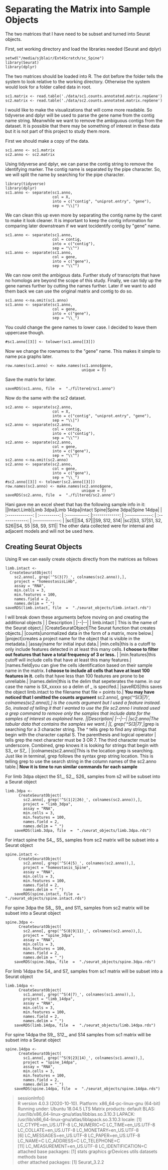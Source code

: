 # Separating the Matrix into Sample Objects

The two matrices that I have need to be subset and turned into Seurat objects. 

First, set working directory and load the libraries needed (Seurat and dplyr)

    setwd("/media/sjblair/Ext4Scratch/sc_Spine")
    library(Seurat)
    library(dplyr)
    
The two matrices should be loaded into R.  The dot before the folder tells the system to look relative to the working directory.  Otherwise the system would look for a folder called data in root. 

    sc1.matrix <- read.table('./data/sc1.counts.annotated.matrix.repGene')
    sc2.matrix <- read.table('./data/sc2.counts.annotated.matrix.repGene')

I would like to make the visualizations that will come more readable.  So tidyverse and dplyr will be used to parse the gene name from the contig name string.  Meanwhile we want to remove the ambiguous contigs from the dataset.  It is possible that there may be something of interest in these data but it is not part of this project to study them more.

First we should make a copy of the data.

    sc1.anno <- sc1.matrix
    sc2.anno <- sc2.matrix
Using tidyverse and dplyr, we can parse the contig string to remove the identifying marker.  The contig name is separated by the pipe character.  So, we will split the name by searching for the pipe character.

    library(tidyverse)
    library(dplyr)
    sc1.anno <- separate(sc1.anno, 
                         col = X, 
                         into = c("contig", "uniprot.entry", "gene"), 
                         sep = "\\|")

We can clean this up even more by separating the contig name by the caret to make it look cleaner.  It is important to keep the contig information for comparing later downstream if we want tocidentify contig by "gene" name.

    sc1.anno <- separate(sc1.anno, 
                         col = contig, 
                         into = c("contig"), 
                         sep = "\\^")
    sc1.anno <- separate(sc1.anno, 
                         col = gene, 
                         into = c("gene"), 
                         sep = "\\^")
We can now omit the ambigous data.  Further study of transcripts that have no homologs are beyond the scope of this study.  Finally, we can tidy up the gene names further by cutting the names further.  Later if we want to add them back we can use the original matrix and contig to do so.

    sc1.anno <-na.omit(sc1.anno)
    sc1.anno <- separate(sc1.anno, 
                         col = gene, 
                         into = c("gene"), 
                         sep = "\\_")

You could change the gene names to lower case.  I decided to leave them uppercase though.

    #sc1.anno[[3]] <- tolower(sc1.anno[[3]])

Now we change the rownames to the "gene" name.  This makes it simple to name pca graphs later.

    row.names(sc1.anno) <- make.names(sc1.anno$gene, 
                                      unique = T)

Save the matrix for later.

    saveRDS(sc1.anno, file  =  "./filtered/sc1.anno")


Now do the same with the sc2 dataset.

    sc2.anno <- separate(sc2.anno, 
                         col = X, 
                         into = c("contig", "uniprot.entry", "gene"), 
                         sep = "\\|")
    sc2.anno <- separate(sc2.anno, 
                         col = contig, 
                         into = c("contig"), 
                         sep = "\\^")
    sc2.anno <- separate(sc2.anno, 
                         col = gene, 
                         into = c("gene"), 
                         sep = "\\^")
    sc2.anno <-na.omit(sc2.anno)
    sc2.anno <- separate(sc2.anno, 
                         col = gene, 
                         into = c("gene"), 
                         sep = "\\_")
    #sc2.anno[[3]] <- tolower(sc2.anno[[3]])
    row.names(sc2.anno) <- make.names(sc2.anno$gene, 
                                      unique = T)
    saveRDS(sc2.anno, file  =  "./filtered/sc2.anno")

 

Hani gave me an excel sheet that has the following sample info in it:
||Intact.Limb|Limb 3dpa|Limb 14dpa|Intact Spine|Spine 3dpa|Spine 14dpa|
| :-------------: | :----------: | :-----------: |:-------------: | :-------------: | :-------------: | :-------------: | 
|sc1|||S4, S7|||S9, S12, S14|
|sc2|S3, S7|S1, S2, S26||S4, S5 |S8, S9, S11||
The other data collected were for internal and adjacent models and will not be used here.
## Creating Seurat Objects 
Using R we can easily  create objects directly from the matrices as follows

    limb.intact <- 
      CreateSeuratObject(
        sc2.anno[, grep('^S(3|7)_', colnames(sc2.anno)),], 
        project = "homeostasisLimb",
        assay = "RNA",
        min.cells = 3, 
        min.features = 100,
        names.field = 2,
        names.delim = "_")
    saveRDS(limb.intact, file  =  "./seurat_objects/limb.intact.rds")

I will break down these arguments before moving on and creating the additional objects
|  | Description |
|--|--|
| limb.intact | This is the name of the Seurat object.|
|CreateSeuratObject|The Seurat function that creates objects.|
|counts|unormalized data in the form of a matrix, more below.|
|project|creates a project name for the object that is visible in the metadata.|
|assay|name for initial input data.|
|min.cells|this is a cutoff to only include features detected in at least this many cells. **I choose to filter out features that have a total frequency of 3 or less.** |
|min.features|this cutoff will include cells that have at least this many features.|
|names.field|you can give the cells identification based on their sample name in the matrix. **I choose to include all cells that have at least 100 features in it.** cells that have less than 100 features are prone to be unreliable.|
|names.delim|this is the delim that sepeterates the name.  in our case the name is SX_xxxxx so a delim of _ is specifed.|
|saveRDS|this saves the object limb.intact to the filename that file = points to.|
**You may have noticed that I omitted the counts argument** 
sc2.anno[, grep('^S(3|7)_', colnames(sc2.anno)),] is the counts argument but I used a feature instead.  So, instead of telling it that I wanted to use the file *sc2.anno* I instead used a grep command to remove only the samples that include data for the samples of interest as explained here.
||Description|
|--|--|
|sc2.anno|The tabular data that contains the samples we want.|
|[, grep('^S(3\|7)_',|grep is searching for a 3 character string.  The ^ tells grep to find any strings that begin with the character capital S. The parenthesis and logical operator \| tells grep the next character must be 3 OR 7.  The third character must be underscore.  Combined, grep knows it is looking for strings that begin with S3_ or S7_.     |
|colnames(sc2.anno)|This is the location grep is searching.  Just like in terminal, grep follows the syntax grep string location. This is telling grep to use the search string in the column names of the sc2.anno table.|
**Now it is time to run similar commands for each sample**

For limb 3dpa object the S1_, S2_, S26_ samples from s2 will be subset into a Seurat object

    limb.3dpa <- 
          CreateSeuratObject(
            sc2.anno[, grep('^S(1|2|26)_', colnames(sc2.anno)),], 
            project = "limb_3dpa",
            assay = "RNA",
            min.cells = 3, 
            min.features = 100,
            names.field = 2,
            names.delim = "_")
        saveRDS(limb.3dpa, file  =  "./seurat_objects/limb.3dpa.rds")
        
For intact spine the S4_, S5_ samples from sc2 matrix will be subset into a Seurat object

    spine.intact <- 
          CreateSeuratObject(
            sc2.anno[, grep('^S(4|5)_', colnames(sc2.anno)),], 
            project = "homeostasis_Spine",
            assay = "RNA",
            min.cells = 3, 
            min.features = 100,
            names.field = 2,
            names.delim = "_")
        saveRDS(spine.intact, file  =  "./seurat_objects/spine.intact.rds")
        
For spine 3dpa the S8_, S9_, and S11_ samples from sc2 matrix will be subset into a Seurat object

    spine.3dpa <- 
          CreateSeuratObject(
            sc2.anno[, grep('^S(8|9|11)_', colnames(sc2.anno)),], 
            project = "spine_3dpa",
            assay = "RNA",
            min.cells = 3, 
            min.features = 100,
            names.field = 2,
            names.delim = "_")
        saveRDS(spine.3dpa, file  =  "./seurat_objects/spine.3dpa.rds")

For limb 14dpa the S4_ and S7_ samples from sc1 matrix will be subset into a Seurat object

    limb.14dpa <- 
          CreateSeuratObject(
            sc1.anno[, grep('^S(4|7)_', colnames(sc1.anno)),], 
            project = "limb_14dpa",
            assay = "RNA",
            min.cells = 3, 
            min.features = 100,
            names.field = 2,
            names.delim = "_")
        saveRDS(limb.14dpa, file  =  "./seurat_objects/limb.14dpa.rds")
        
For spine 14dpa the S9_, S12_, and S14 samples from sc1 matrix will be subset into a Seurat object

    spine.14dpa <- 
          CreateSeuratObject(
            sc1.anno[, grep('^S(9|23|14)_', colnames(sc1.anno)),], 
            project = "spine_14dpa",
            assay = "RNA",
            min.cells = 3, 
            min.features = 100,
            names.field = 2,
            names.delim = "_")
        saveRDS(spine.14dpa, file  =  "./seurat_objects/spine.14dpa.rds")

>sessionInfo()  
R version 4.0.3 (2020-10-10). 
Platform: x86_64-pc-linux-gnu (64-bit)
Running under: Ubuntu 18.04.5 LTS
Matrix products: default
BLAS:   /usr/lib/x86_64-linux-gnu/atlas/libblas.so.3.10.3
LAPACK: /usr/lib/x86_64-linux-gnu/atlas/liblapack.so.3.10.3
locale:
 [1] LC_CTYPE=en_US.UTF-8       LC_NUMERIC=C               LC_TIME=en_US.UTF-8        LC_COLLATE=en_US.UTF-8     LC_MONETARY=en_US.UTF-8   
 [6] LC_MESSAGES=en_US.UTF-8    LC_PAPER=en_US.UTF-8       LC_NAME=C                  LC_ADDRESS=C               LC_TELEPHONE=C            
[11] LC_MEASUREMENT=en_US.UTF-8 LC_IDENTIFICATION=C       
attached base packages:
[1] stats     graphics  grDevices utils     datasets  methods   base     
other attached packages:
[1] Seurat_3.2.2










